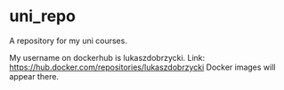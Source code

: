 # uni_repo
A repository for my uni courses.

My username on dockerhub is lukaszdobrzycki.
Link: https://hub.docker.com/repositories/lukaszdobrzycki
Docker images will appear there.
